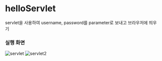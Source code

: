 # helloServlet
servlet을 사용하여 username, password를 parameter로 보내고 브라우저에 띄우기

### 실행 화면

![servlet](https://user-images.githubusercontent.com/38847724/103167700-c6932080-4870-11eb-831c-cce4e96d783d.PNG)
![servlet2](https://user-images.githubusercontent.com/38847724/103167701-ceeb5b80-4870-11eb-96e0-fd96e80c30c5.PNG)
